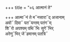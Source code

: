 +++
title = "०६ आत्मानं ते"

+++
आत्मा᳓नं ते म᳓नसारा᳓द् अजानाम्  
अवो᳓ दिवा᳓ पत᳓यन्तम् पतंग᳓म्  
शि᳓रो अपश्यम् पथि᳓भिः सुगे᳓भिर्  
अरेणु᳓भिर् जे᳓हमानम् पतत्रि᳓